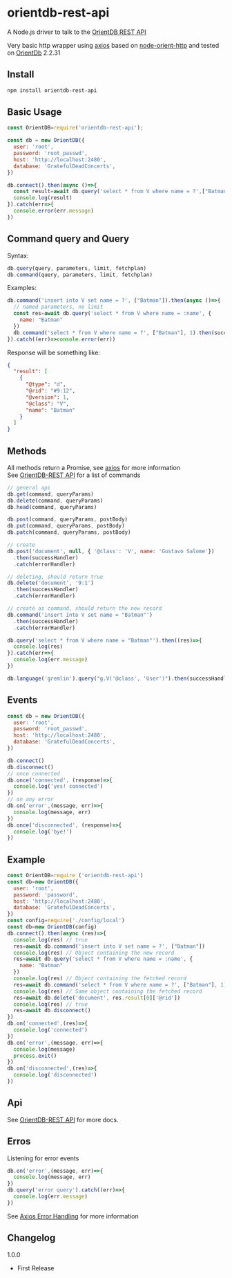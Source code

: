 orientdb-rest-api
==================

A Node.js driver to talk to the [OrientDB REST API](http://orientdb.com/docs/2.2.x/OrientDB-REST.html)

Very basic http wrapper using [axios](https://github.com/axios/axios) based on [node-orient-http](https://github.com/Havelaer/node-orientdb-http) and tested on [OrientDb](http://www.orientdb.org/) 2.2.31

## Install

```bash
npm install orientdb-rest-api
```

## Basic Usage

```javascript
const OrientDB=require('orientdb-rest-api');

const db = new OrientDB({
  user: 'root',
  password: 'root_passwd',
  host: 'http://localhost:2480',
  database: 'GratefulDeadConcerts',
})

db.connect().then(async ()=>{
  const result=await db.query('select * from V where name = ?',["Batman"])
  console.log(result)
}).catch(err=>{
  console.error(err.message)
})
```

## Command query and Query

Syntax:
```js
db.query(query, parameters, limit, fetchplan)
db.command(query, parameters, limit, fetchplan)
```

Examples:

```javascript
db.command('insert into V set name = ?', ["Batman"]).then(async ()=>{
  // named parameters, no limit
  const res=await db.query('select * from V where name = :name', {
    name: "Batman"
  })
  db.command('select * from V where name = ?', ["Batman"], 1).then(successHandler)
}).catch((err)=>console.error(err))
```

Response will be something like:
```json
{
  "result": [
    {
      "@type": "d",
      "@rid": "#9:12",
      "@version": 1,
      "@class": "V",
      "name": "Batman"
    }
  ]
}
```

## Methods

All methods return a Promise, see [axios](https://github.com/axios/axios) for more information  
See [OrientDB-REST API](http://orientdb.com/docs/2.2.x/OrientDB-REST.html) for a list of commands  
```javascript
// general api
db.get(command, queryParams)
db.delete(command, queryParams)
db.head(command, queryParams)

db.post(command, queryParams, postBody)
db.put(command, queryParams, postBody)
db.patch(command, queryParams, postBody)

// create
db.post('document', null, { '@class': 'V', name: 'Gustavo Salome'})
  .then(successHandler)
  .catch(errorHandler)

// deleting, should return true
db.delete('document', '9:1')
  .then(successHandler)
  .catch(errorHandler)

// create as command, should return the new record
db.command('insert into V set name = "Batman"')
  .then(successHandler)
  .catch(errorHandler)

db.query('select * from V where name = "Batman"').then((res)=>{
  console.log(res)
}).catch(err=>{
  console.log(err.message)
})

db.language('gremlin').query("g.V('@class', 'User')").then(successHandler2).catch(errorHandler2)
```

## Events

```javascript
const db = new OrientDB({
  user: 'root',
  password: 'root_passwd',
  host: 'http://localhost:2480',
  database: 'GratefulDeadConcerts',
})

db.connect()
db.disconnect()
// once connected
db.once('connected', (response)=>{
  console.log('yes! connected')
})
// on any error
db.on('error',(message, err)=>{
  console.log(message, err)
})
db.once('disconnected', (response)=>{
  console.log('bye!')
})
```

## Example

```js
const OrientDB=require ('orientdb-rest-api')
const db=new OrientDB({
  user: 'root',
  password: 'password',
  host: 'http://localhost:2480',
  database: 'GratefulDeadConcerts',
})
const config=require('./config/local')
const db=new OrientDB(config)
db.connect().then(async (res)=>{
  console.log(res) // true
  res=await db.command('insert into V set name = ?', ["Batman"])
  console.log(res) // Object containing the new record
  res=await db.query('select * from V where name = :name', {
    name: "Batman"
  })
  console.log(res) // Object containing the fetched record
  res=await db.command('select * from V where name = ?', ["Batman"], 1)
  console.log(res) // Same object containing the fetched record
  res=await db.delete('document', res.result[0]['@rid'])
  console.log(res) // true
  res=await db.disconnect()
})
db.on('connected',(res)=>{
  console.log('connected')
})
db.on('error',(message, err)=>{
  console.log(message)
  process.exit()
})
db.on('disconnected',(res)=>{
  console.log('disconnected')
})

```

## Api

See [OrientDB-REST API](http://orientdb.com/docs/2.2.x/OrientDB-REST.html) for more docs.

## Erros

Listening for error events
```js
db.on('error',(message, err)=>{
  console.log(message, err)
})
db.query('error query').catch((err)=>{
  console.log(err.message)
})
```
See [Axios Error Handling](https://github.com/axios/axios#handling-errors) for more information

## Changelog

1.0.0

* First Release
